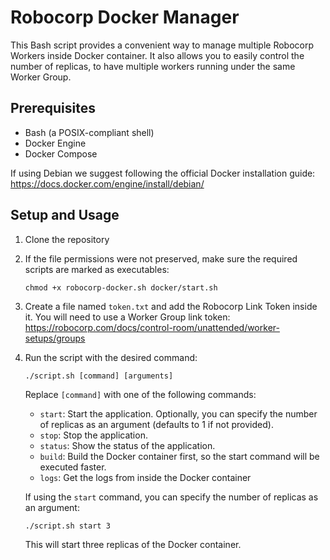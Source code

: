 # Robocorp Docker Manager

This Bash script provides a convenient way to manage multiple Robocorp Workers inside Docker container. It also allows you to easily control the number of replicas, to have multiple workers running under the same Worker Group.

## Prerequisites

- Bash (a POSIX-compliant shell)
- Docker Engine
- Docker Compose

If using Debian we suggest following the official Docker installation guide: https://docs.docker.com/engine/install/debian/

## Setup and Usage

1. Clone the repository

2. If the file permissions were not preserved, make sure the required scripts are marked as executables:

    ```shell
    chmod +x robocorp-docker.sh docker/start.sh
    ```

4. Create a file named `token.txt` and add the Robocorp Link Token inside it. You will need to use a Worker Group link token: https://robocorp.com/docs/control-room/unattended/worker-setups/groups

5. Run the script with the desired command:

    ```shell
    ./script.sh [command] [arguments]
    ```

   Replace `[command]` with one of the following commands:
   - `start`: Start the application. Optionally, you can specify the number of replicas as an argument (defaults to 1 if not provided).
   - `stop`: Stop the application.
   - `status`: Show the status of the application.
   - `build`: Build the Docker container first, so the start command will be executed faster.
   - `logs`: Get the logs from inside the Docker container

   If using the `start` command, you can specify the number of replicas as an argument:

   ```shell
   ./script.sh start 3
   ```

   This will start three replicas of the Docker container.

